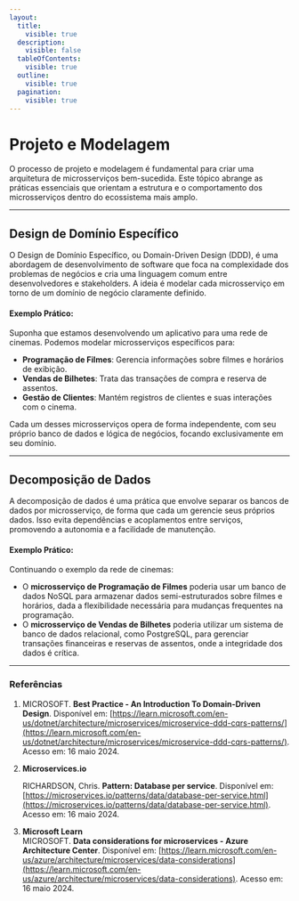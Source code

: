 ```yaml
---
layout:
  title:
    visible: true
  description:
    visible: false
  tableOfContents:
    visible: true
  outline:
    visible: true
  pagination:
    visible: true
---
```


# Projeto e Modelagem

O processo de projeto e modelagem é fundamental para criar uma arquitetura de microsserviços bem-sucedida. Este tópico abrange as práticas essenciais que orientam a estrutura e o comportamento dos microsserviços dentro do ecossistema mais amplo.

***

## Design de Domínio Específico

O Design de Domínio Específico, ou Domain-Driven Design (DDD), é uma abordagem de desenvolvimento de software que foca na complexidade dos problemas de negócios e cria uma linguagem comum entre desenvolvedores e stakeholders. A ideia é modelar cada microsserviço em torno de um domínio de negócio claramente definido.

#### Exemplo Prático:

Suponha que estamos desenvolvendo um aplicativo para uma rede de cinemas. Podemos modelar microsserviços específicos para:

* **Programação de Filmes**: Gerencia informações sobre filmes e horários de exibição.
* **Vendas de Bilhetes**: Trata das transações de compra e reserva de assentos.
* **Gestão de Clientes**: Mantém registros de clientes e suas interações com o cinema.

Cada um desses microsserviços opera de forma independente, com seu próprio banco de dados e lógica de negócios, focando exclusivamente em seu domínio.

***

## Decomposição de Dados

A decomposição de dados é uma prática que envolve separar os bancos de dados por microsserviço, de forma que cada um gerencie seus próprios dados. Isso evita dependências e acoplamentos entre serviços, promovendo a autonomia e a facilidade de manutenção.

#### Exemplo Prático:

Continuando o exemplo da rede de cinemas:

* O **microsserviço de Programação de Filmes** poderia usar um banco de dados NoSQL para armazenar dados semi-estruturados sobre filmes e horários, dada a flexibilidade necessária para mudanças frequentes na programação.
* O **microsserviço de Vendas de Bilhetes** poderia utilizar um sistema de banco de dados relacional, como PostgreSQL, para gerenciar transações financeiras e reservas de assentos, onde a integridade dos dados é crítica.

***

### Referências

1. MICROSOFT. **Best Practice - An Introduction To Domain-Driven Design**. Disponível em: [https://learn.microsoft.com/en-us/dotnet/architecture/microservices/microservice-ddd-cqrs-patterns/](https://learn.microsoft.com/en-us/dotnet/architecture/microservices/microservice-ddd-cqrs-patterns/). Acesso em: 16 maio 2024.
2.  **Microservices.io**

    RICHARDSON, Chris. **Pattern: Database per service**. Disponível em: [https://microservices.io/patterns/data/database-per-service.html](https://microservices.io/patterns/data/database-per-service.html). Acesso em: 16 maio 2024.
3. **Microsoft Learn**\
   MICROSOFT. **Data considerations for microservices - Azure Architecture Center**. Disponível em: [https://learn.microsoft.com/en-us/azure/architecture/microservices/data-considerations](https://learn.microsoft.com/en-us/azure/architecture/microservices/data-considerations). Acesso em: 16 maio 2024.



